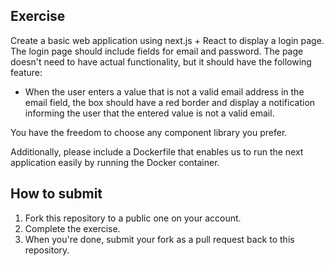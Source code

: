 ## Exercise

Create a basic web application using next.js + React to display a login page. The login page should include fields for email and password. The page doesn't need to have actual functionality, but it should have the following feature:

- When the user enters a value that is not a valid email address in the email field, the box should have a red border and display a notification informing the user that the entered value is not a valid email.

You have the freedom to choose any component library you prefer.

Additionally, please include a Dockerfile that enables us to run the next application easily by running the Docker container.

## How to submit

1. Fork this repository to a public one on your account.
2. Complete the exercise.
3. When you're done, submit your fork as a pull request back to this repository.
